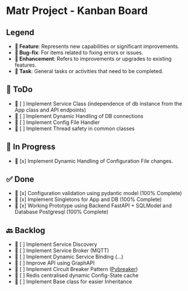 # Matr Project - Kanban Board

## Legend
- **🌟 Feature**: Represents new capabilities or significant improvements.
- **🐞 Bug-fix**: For items related to fixing errors or issues.
- **🔧 Enhancement**: Refers to improvements or upgrades to existing features.
- **📌 Task**: General tasks or activities that need to be completed.

## 📝 ToDo
- 🌟 [ ] Implement Service Class (independence of db instance from the App class and API endpoints)
- 📌 [ ] Implement Dynamic Handling of DB connections
- 📌 [ ] Implement Config File Handler
- 📌 [ ] Implement Thread safety in common classes

## 🚧 In Progress
- 🔧 [x] Implement Dynamic Handling of Configuration File changes.

## ✅ Done
- 🔧 [x] Configuration validation using pydantic model (100% Complete)
- 📌 [x] Implement Singletons for App and DB (100% Complete)
- 🌟 [x] Working Prototype using Backend FastAPI + SQLModel and Database Postgresql (100% Complete)

## 🔙 Backlog
- 🌟 [ ] Implement Service Discovery
- 🌟 [ ] Implement Service Broker (MQTT)
- 🔧 [ ] Implement Dynamic Service Binding (...)
- 🔧 [ ] Improve API using GraphAPI
- 🔧 [ ] Implement Circuit Breaker Pattern ([Pybreaker](https://pypi.org/project/pybreaker/))
- 🔧 [ ] Redis centralised dynamic Config-State cache
- 📌 [ ] Implement Base class for easier Inheritance
